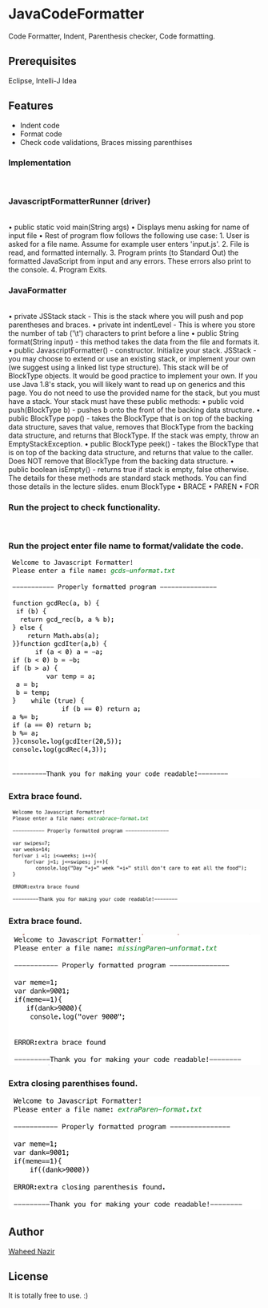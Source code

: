 # JavaCodeFormatter
Code Formatter, Indent, Parenthesis checker, Code formatting.  

## Prerequisites
Eclipse, Intelli-J Idea

## Features
- Indent code
- Format code
- Check code validations, Braces missing parenthises 

### Implementation

<br/>

### JavascriptFormatterRunner (driver)
<br/>
•	public static void main(String args)
•	Displays menu asking for name of input file
•	Rest of program flow follows the following use case:
1.	User is asked for a file name. Assume for example user enters 'input.js'.
2.	File is read, and formatted internally.
3.	Program prints (to Standard Out) the formatted JavaScript from input and any errors. These errors also print to the console.
4.	Program Exits.

<br/>

### JavaFormatter
<br/>
•	private JSStack stack - This is the stack where you will push and pop parentheses and braces.
•	private int indentLevel - This is where you store the number of tab ('\t') characters to print before a line
•	public String format(String input) - this method takes the data from the file and formats it.
•	public JavascriptFormatter() - constructor. Initialize your stack.
JSStack - you may choose to extend or use an existing stack, or implement your own (we suggest using a linked list type structure). This stack will be of BlockType objects. It would be good practice to implement your own.
If you use Java 1.8's stack, you will likely want to read up on generics and this page. You do not need to use the provided name for the stack, but you must have a stack.
Your stack must have these public methods:
•	public void push(BlockType b) - pushes b onto the front of the backing data structure.
•	public BlockType pop() - takes the BlockType that is on top of the backing data structure, saves that value, removes that BlockType from the backing data structure, and returns that BlockType. If the stack was empty, throw an EmptyStackException.
•	public BlockType peek() - takes the BlockType that is on top of the backing data structure, and returns that value to the caller. Does NOT remove that BlockType from the backing data structure.
•	public boolean isEmpty() - returns true if stack is empty, false otherwise.
The details for these methods are standard stack methods. You can find those details in the lecture slides.
enum BlockType
•	BRACE
•	PAREN
•	FOR


### Run the project to check functionality. 

<br/>

### Run the project enter file name to format/validate the code.
<img src="./screens/1.png"/>

<br/>

### Extra brace found.
<img src="./screens/2.png"/>

<br/>

### Extra brace found.
<img src="./screens/3.png"/>

<br/>

### Extra closing parenthises found.
<img src="./screens/4.png"/>
<br/>

## Author
[Waheed Nazir](https://www.linkedin.com/in/waheed-nazir-36521579/ "Waheed Nazir (WaveTechStudio)")

## License
It is totally free to use. :)

